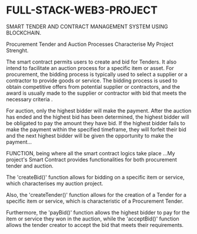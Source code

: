 # FULL-STACK-WEB3-PROJECT
SMART TENDER AND CONTRACT MANAGEMENT SYSTEM USING BLOCKCHAIN.

Procurement Tender and Auction Processes Characterise My Project Strenght.

The smart contract permits users to create and bid for Tenders. It also intend to facilitate an auction process for a specific item or asset.
For procurement, the bidding process is typically used to select a supplier or a contractor to provide goods or service. The bidding process is used to obtain competitive offers from potential supplier or contractors, and the award is usually made to the supplier or contractor with bid that meets the necessary criteria .

For auction, only the highest bidder will make the payment. After the auction has ended and the highest bid has been determined, the highest bidder will be obligated to pay the amount they have bid. If the highest bidder fails to make the payment within the specified timeframe, they will forfeit their bid and the next highest bidder will be given the opportunity to make the payment...

FUNCTION, being where all the smart contract logics take place
...My project's Smart Contract provides functionalities for both procurement tender and auction.

The 'createBid()' function allows for bidding on a specific item or service, which characterises my auction project.

Also, the 'createTender()' function allows for the creation of a Tender for a specific item or service, which is characteristic of a Procurement Tender.

Furthermore, the 'payBid()' function allows the highest bidder to pay for the item or service they won in the auction, while the 'acceptBid()' function allows the tender creator to accept the bid that meets their requirements.
